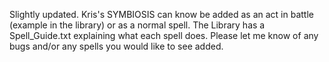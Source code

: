 Slightly updated. Kris's SYMBIOSIS can know be added as an act in battle (example in the library) or as a normal spell.
The Library has a Spell_Guide.txt explaining what each spell does.
Please let me know of any bugs and/or any spells you would like to see added.
